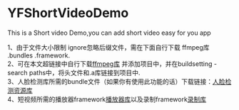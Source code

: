 # YFShortVideoDemo
This is a Short video Demo,you can add short video easy for you app

1、由于文件大小限制 ignore忽略后缀文件，需在下面自行下载 ffmpeg库 .bundles .framework.</br>
2、可在本文超链接中自行下载[ffmpeg库](https://www.baidu.com) 并添加项目中，并在buildsetting - search paths中，将头文件和.a库链接到项目中.</br>
3、人脸检测库所需的bundle文件（如果你有使用此功能的话）下载链接：[人脸检测资源库](https://www.baidu.com)</br>
4、短视频所需的播放器framework[播放器库](https://www.baidu.com)以及录制framework[录制库](https://www.baidu.com)</br>
